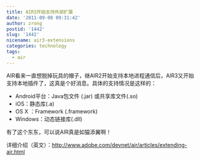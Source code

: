 ```yaml
---
title: AIR3开始支持外部扩展
date: '2011-09-08 09:31:42'
author: zrong
postid: '1442'
slug: '1442'
nicename: air3-extensions
categories: technology
tags:
  - air
---
```


AIR看来一直想脱掉玩具的帽子，继AIR2开始支持本地进程通信后，AIR3又开始支持本地插件了，这真是个好消息。具体的支持情况是这样的：

-   Android平台：Java包文件 (.jar) 或共享库文件(.so)
-   iOS：静态库(.a)
-   OS X ：Framework (.framework)
-   Windows：动态链接库(.dll)

有了这个东东，可以说AIR真是如猫添翼啊！

详细介绍（英文）：<http://www.adobe.com/devnet/air/articles/extending-air.html>
